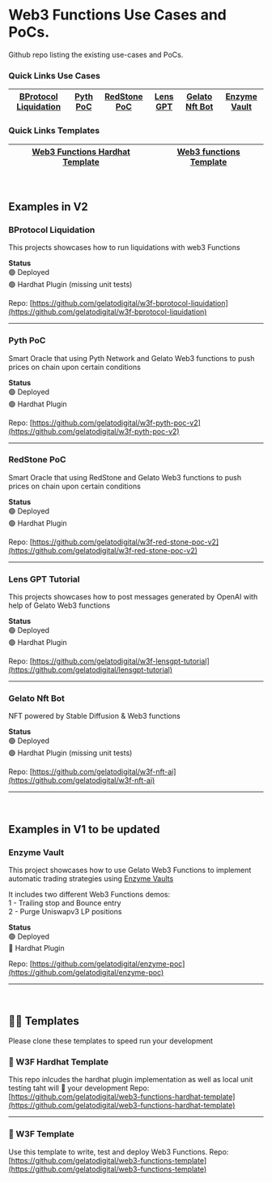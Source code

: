 # Web3 Functions Use Cases and PoCs.

Github repo listing the existing use-cases and PoCs.

### Quick Links Use Cases
[BProtocol Liquidation](https://github.com/gelatodigital/w3f-bprotocol-liquidation) | [Pyth PoC](https://github.com/gelatodigital/w3f-pyth-poc-v2) | [RedStone PoC](https://github.com/gelatodigital/w3f-red-stone-poc-v2) | [Lens GPT](https://github.com/gelatodigital/w3f-lensgpt-tutorial) | [Gelato Nft Bot](https://github.com/gelatodigital/w3f-nft-ai)  | [Enzyme Vault](https://github.com/gelatodigital/enzyme-poc) 
|---|---|---|---|---|---|

### Quick Links Templates
[Web3 Functions Hardhat Template](https://github.com/gelatodigital/web3-functions-hardhat-template) | [Web3 functions Template](/https://github.com/gelatodigital/web3-functions-template) 
|---|---|


&nbsp;  

## Examples in V2

### BProtocol Liquidation
This projects showcases how to run liquidations with web3 Functions&nbsp; 

**Status**&nbsp;  
🟢 Deployed&nbsp;  
🟢 Hardhat Plugin (missing unit tests)

Repo: [https://github.com/gelatodigital/w3f-bprotocol-liquidation](https://github.com/gelatodigital/w3f-bprotocol-liquidation)

---

### Pyth PoC
Smart Oracle that using Pyth Network and Gelato Web3 functions to push prices on chain upon certain conditions&nbsp; 

**Status**&nbsp;  
🟢 Deployed&nbsp;  
🟢 Hardhat Plugin

Repo: [https://github.com/gelatodigital/w3f-pyth-poc-v2](https://github.com/gelatodigital/w3f-pyth-poc-v2)

---

### RedStone PoC
Smart Oracle that using RedStone and Gelato Web3 functions to push prices on chain upon certain conditions&nbsp; 

**Status**&nbsp;  
🟢 Deployed&nbsp;  
🟢 Hardhat Plugin

Repo: [https://github.com/gelatodigital/w3f-red-stone-poc-v2](https://github.com/gelatodigital/w3f-red-stone-poc-v2)

---

### Lens GPT Tutorial
This projects showcases how to post messages generated by OpenAI with help of Gelato Web3 functions&nbsp;  

**Status**&nbsp;  
🟢 Deployed&nbsp;  
🟢 Hardhat Plugin

Repo: [https://github.com/gelatodigital/w3f-lensgpt-tutorial](https://github.com/gelatodigital/lensgpt-tutorial)

---

### Gelato Nft Bot
NFT powered by Stable Diffusion & Web3 functions&nbsp; 

**Status**&nbsp;  
🟢 Deployed&nbsp;  
🟢 Hardhat Plugin (missing unit tests)

Repo: [https://github.com/gelatodigital/w3f-nft-ai](https://github.com/gelatodigital/w3f-nft-ai)

---

&nbsp;  
## Examples in V1 to be updated

### Enzyme Vault
This project showcases how to use Gelato Web3 Functions to implement automatic trading strategies using [Enzyme Vaults](https://enzyme.finance/)

It includes two different Web3 Functions demos:&nbsp;   
1 - Trailing stop and Bounce entry&nbsp;  
2 - Purge Uniswapv3 LP positions

**Status**&nbsp;  
🟢 Deployed&nbsp;  
🔴 Hardhat Plugin 

Repo: [https://github.com/gelatodigital/enzyme-poc](https://github.com/gelatodigital/enzyme-poc)

---
&nbsp; 
## 🏄‍♂️ Templates
Please clone these templates to speed run your development


### 👷‍ W3F Hardhat Template
This repo inlcudes the hardhat plugin implementation as well as local unit testing taht will 🚀 your development
Repo: [https://github.com/gelatodigital/web3-functions-hardhat-template](https://github.com/gelatodigital/web3-functions-hardhat-template)  

---------

### 🔭 W3F Template
Use this template to write, test and deploy Web3 Functions.
Repo: [https://github.com/gelatodigital/web3-functions-template](https://github.com/gelatodigital/web3-functions-template)